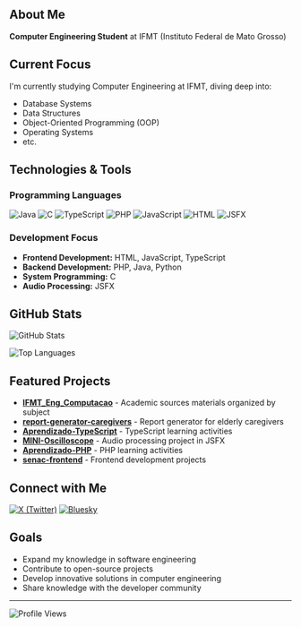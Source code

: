 ## About Me

**Computer Engineering Student** at IFMT (Instituto Federal de Mato Grosso)

## Current Focus

I'm currently studying Computer Engineering at IFMT, diving deep into:
- Database Systems
- Data Structures
- Object-Oriented Programming (OOP)
- Operating Systems
- etc.

## Technologies & Tools

### Programming Languages
![Java](https://img.shields.io/badge/Java-ED8B00?style=for-the-badge&logo=java&logoColor=white)
![C](https://img.shields.io/badge/C-00599C?style=for-the-badge&logo=c&logoColor=white)
![TypeScript](https://img.shields.io/badge/TypeScript-007ACC?style=for-the-badge&logo=typescript&logoColor=white)
![PHP](https://img.shields.io/badge/PHP-777BB4?style=for-the-badge&logo=php&logoColor=white)
![JavaScript](https://img.shields.io/badge/JavaScript-F7DF1E?style=for-the-badge&logo=javascript&logoColor=black)
![HTML](https://img.shields.io/badge/HTML5-E34F26?style=for-the-badge&logo=html5&logoColor=white)
![JSFX](https://img.shields.io/badge/JSFX-FF6B6B?style=for-the-badge&logo=reaper&logoColor=white)

### Development Focus
- **Frontend Development:** HTML, JavaScript, TypeScript
- **Backend Development:** PHP, Java, Python
- **System Programming:** C
- **Audio Processing:** JSFX

## GitHub Stats

![GitHub Stats](https://github-readme-stats.vercel.app/api?username=mateus-s-a&show_icons=true&theme=radical)

![Top Languages](https://github-readme-stats.vercel.app/api/top-langs/?username=mateus-s-a&layout=compact&theme=radical)

## Featured Projects

- **[IFMT_Eng_Computacao](https://github.com/mateus-s-a/IFMT_Eng_Computacao)** - Academic sources materials organized by subject
- **[report-generator-caregivers](https://github.com/mateus-s-a/6a592e85)** - Report generator for elderly caregivers
- **[Aprendizado-TypeScript](https://github.com/mateus-s-a/c0a3351c)** - TypeScript learning activities
- **[MINI-Oscilloscope](https://github.com/mateus-s-a/MINI-Oscilloscope)** - Audio processing project in JSFX
- **[Aprendizado-PHP](https://github.com/mateus-s-a/Aprendizado-PHP)** - PHP learning activities
- **[senac-frontend](https://github.com/mateus-s-a/senac-frontend)** - Frontend development projects

## Connect with Me

[![X (Twitter)](https://img.shields.io/badge/X-1DA1F2?style=for-the-badge&logo=x&logoColor=white)](https://twitter.com/Spacery4)
[![Bluesky](https://img.shields.io/badge/Bluesky-0085FF?style=for-the-badge&logo=bluesky&logoColor=white)](https://bsky.app/profile/spacery.bsky.social)

## Goals

- Expand my knowledge in software engineering
- Contribute to open-source projects
- Develop innovative solutions in computer engineering
- Share knowledge with the developer community

---

![Profile Views](https://komarev.com/ghpvc/?username=mateus-s-a&color=brightgreen)
